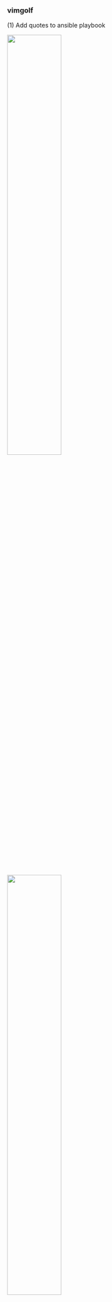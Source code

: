 ### vimgolf

(1) Add quotes to ansible playbook

<img src="https://user-images.githubusercontent.com/93987703/144702735-af431738-7f7e-4f82-96a4-90df28c890ce.png" width=50% height=50%> <img src="https://user-images.githubusercontent.com/93987703/144702740-6994a1a5-6691-419b-88d4-a2d141a67a72.png" width=50% height=50%>

Score: 9
1. 먼저 문서 맨 끝으로 이동한다: G
2. 단어 단위로 이동하면서 단어 시작을 기점으로 {로 이동한다: W
3. 해당 커서에서 입력모드로 바꿔주면 되기 때문에 바꾸어준다: i
4. "를 입력한다: "
5. 입력모드인 상태에서 문장 끝으로 이동한다: End
6. "를 입력한다: "
7. 입력모드에서 명령어모드로 바꿔준다: Esc
8. 저장 후 종료한다: ZZ

<img src="https://user-images.githubusercontent.com/93987703/144703236-959ef119-d831-4a04-9b56-3586a5e37330.png" width=50% height=50%>


(2) simple replacements

<img src="https://user-images.githubusercontent.com/93987703/144703310-d66c0446-a44d-40ad-96d2-e5b57c49f32c.png" width=50% height=50%>
<img src="https://user-images.githubusercontent.com/93987703/144703313-c452629d-6183-40cf-b3f4-944d3d88a781.png" width=50% height=50%>

sublime --> vim
emacs --> vim

Score: 27

1. 문서 전체에 대한 문자열치환을 위해서 :%s/
2. 바꿀 문자인 sublime과 emacs를 or로 연결해준다: sublime\|emacs
3. 이를 vim으로 바꾸어준다: /vim
4. 전체를 바꿔줄 것이기 때문에 g옵션을 준다: /g

<img src="https://user-images.githubusercontent.com/93987703/144703857-47f71a4e-763f-4421-9040-d71a3387aa61.png" width=50% height=50%>


(3) Satisfy the go linter

<img src="https://user-images.githubusercontent.com/93987703/144703897-e68f1cde-6ddf-4efa-84b7-0f3c95f43c36.png" width=50% height=50%>
<img src="https://user-images.githubusercontent.com/93987703/144703899-c6c547f1-2f7e-4527-86bc-4e2ea589d717.png" width=50% height=50%>

Score: 35

1. 먼저 4번째 줄로 이동해준다: :4 
2. 그러면 커서가 V로 이동하고 그 앞줄에 주석문을 추가하기 때문에 현재 라인 이전 줄 추가해서 편집모드를 열어준다: O
3. // Version TODO 작성한다
4. 또 작성해야할 줄과 Debug단어만 다르기 때문에 명령모드로 빠져나와 복사해준다: Esc, yy
5. 밑 줄로 이동한다: j
6. 그 밑에 복사한 내용을 붙여넣는다: p
7. 커서가 /로 이동하고 다음 문자의 시작으로 이동한다: W
8. 단어 단위로 편집하는 cw로 Version단어를 Debug로 수정한다: cw, Debug작성
9. 명령모드로 돌아와서 저장후 나간다: Esc, ZZ

<img src="https://user-images.githubusercontent.com/93987703/144740724-d6a243d5-91a4-4864-b4d3-5c597621c65e.png" width=50% height=50%>


(4) Plotting some variables in python

<img src="https://user-images.githubusercontent.com/93987703/144740747-b0a350a0-dd62-477d-af3a-f45e3ab9b861.png" width=50% height=50%>
<img src="https://user-images.githubusercontent.com/93987703/144740755-6eaa4816-26cd-4e26-a712-f5d8ccbe893d.png" width=50% height=50%>

Score: 60

1. :%s/y1/abs(y1) #y1문자를 abs(y1)로 문자로 바꿔준다. 
2. 커서가 자동으로 마지막 라인으로 이동되는데, 이 때 문서 마지막 부분으로 커서를 옮겨준다: $
3. 1문자가 있는 곳을 1,2,3,4중 맞는 값으로 넣어줄건데 이를 위해 거꾸로 문자를 찾는 ?(text)를 이용한다: ?1 --> n 으로 이동가능! 문자를 바꿀 때는 한 글자만 바꿔주는 r 이용!
4. 마지막 1을 2로 바꾼 후에 마지막으로 k문자들만 바꾸어주면 된다. 해당 라인에서 문자를 바꿔주며 이동한다: /k --> n 으로 이동! 문자를 바꿀 때는 r 이용!
5. 이후 종료 ZZ

<img src="https://user-images.githubusercontent.com/93987703/144741067-0fd8fc24-85b6-4e48-8654-2e4169ca33ed.png" width=50% height=50%>

